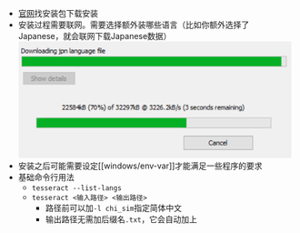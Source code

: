 - [官网](https://digi.bib.uni-mannheim.de/tesseract/)找安装包下载安装
- 安装过程需要联网。需要选择额外装哪些语言（比如你额外选择了Japanese，就会联网下载Japanese数据）
![](download-other-languages.png)
- 安装之后可能需要设定[[windows/env-var]]才能满足一些程序的要求
- 基础命令行用法
  - `tesseract --list-langs`
  - `tesseract <输入路径> <输出路径>`
    - 路径前可以加`-l chi_sim`指定简体中文
    - 输出路径无需加后缀名`.txt`，它会自动加上